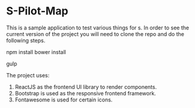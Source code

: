 # S-Pilot-Map

This is a sample application to test various things for s. In order to see the current version of the project you will need to clone the repo and do the following steps.

  npm install
  bower install

  gulp

The project uses:
1. ReactJS as the frontend UI library to render components.
2. Bootstrap is used as the responsive frontend framework.
3. Fontawesome is used for certain icons.

